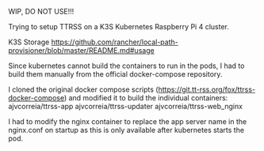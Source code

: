 WIP, DO NOT USE!!!

Trying to setup TTRSS on a K3S Kubernetes Raspberry Pi 4 cluster.

K3S Storage
https://github.com/rancher/local-path-provisioner/blob/master/README.md#usage

Since kubernetes cannot build the containers to run in the pods, I had to build them manually from the official docker-compose repository.

I cloned the original docker compose scripts (https://git.tt-rss.org/fox/ttrss-docker-compose) and modified it to build the individual containers:
ajvcorreia/ttrss-app
ajvcorreia/ttrss-updater
ajvcorreia/ttrss-web_nginx

I had to modify the nginx container to replace the app server name in the nginx.conf on startup as this is only available after kubernetes starts the pod.